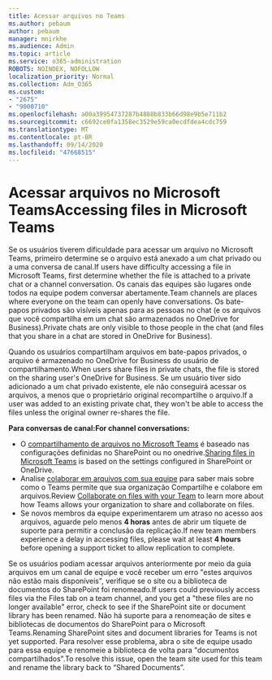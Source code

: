 ```yaml
---
title: Acessar arquivos no Teams
ms.author: pebaum
author: pebaum
manager: mnirkhe
ms.audience: Admin
ms.topic: article
ms.service: o365-administration
ROBOTS: NOINDEX, NOFOLLOW
localization_priority: Normal
ms.collection: Adm_O365
ms.custom:
- "2675"
- "9000710"
ms.openlocfilehash: a00a39954737287b4888b833b66d98e9b5e711b2
ms.sourcegitcommit: c6692ce0fa1358ec3529e59ca0ecdfdea4cdc759
ms.translationtype: MT
ms.contentlocale: pt-BR
ms.lasthandoff: 09/14/2020
ms.locfileid: "47668515"
---
```

# <a name="accessing-files-in-microsoft-teams"></a><span data-ttu-id="33267-102">Acessar arquivos no Microsoft Teams</span><span class="sxs-lookup"><span data-stu-id="33267-102">Accessing files in Microsoft Teams</span></span>

<span data-ttu-id="33267-103">Se os usuários tiverem dificuldade para acessar um arquivo no Microsoft Teams, primeiro determine se o arquivo está anexado a um chat privado ou a uma conversa de canal.</span><span class="sxs-lookup"><span data-stu-id="33267-103">If users have difficulty accessing a file in Microsoft Teams, first determine whether the file is attached to a private chat or a channel conversation.</span></span> <span data-ttu-id="33267-104">Os canais das equipes são lugares onde todos na equipe podem conversar abertamente.</span><span class="sxs-lookup"><span data-stu-id="33267-104">Team channels are places where everyone on the team can openly have conversations.</span></span> <span data-ttu-id="33267-105">Os bate-papos privados são visíveis apenas para as pessoas no chat (e os arquivos que você compartilha em um chat são armazenados no OneDrive for Business).</span><span class="sxs-lookup"><span data-stu-id="33267-105">Private chats are only visible to those people in the chat (and files that you share in a chat are stored in OneDrive for Business).</span></span>

<span data-ttu-id="33267-106">Quando os usuários compartilham arquivos em bate-papos privados, o arquivo é armazenado no OneDrive for Business do usuário de compartilhamento.</span><span class="sxs-lookup"><span data-stu-id="33267-106">When users share files in private chats, the file is stored on the sharing user's OneDrive for Business.</span></span> <span data-ttu-id="33267-107">Se um usuário tiver sido adicionado a um chat privado existente, ele não conseguirá acessar os arquivos, a menos que o proprietário original recompartilhe o arquivo.</span><span class="sxs-lookup"><span data-stu-id="33267-107">If a user was added to an existing private chat, they won't be able to access the files unless the original owner re-shares the file.</span></span>    

<span data-ttu-id="33267-108">**Para conversas de canal:**</span><span class="sxs-lookup"><span data-stu-id="33267-108">**For channel conversations:**</span></span>

- <span data-ttu-id="33267-109">O [compartilhamento de arquivos no Microsoft Teams](https://docs.microsoft.com/MicrosoftTeams/sharing-files-in-teams) é baseado nas configurações definidas no SharePoint ou no onedrive.</span><span class="sxs-lookup"><span data-stu-id="33267-109">[Sharing files in Microsoft Teams](https://docs.microsoft.com/MicrosoftTeams/sharing-files-in-teams) is based on the settings configured in SharePoint or OneDrive.</span></span> 
- <span data-ttu-id="33267-110">Analise [colaborar em arquivos com sua equipe](https://support.office.com/article/Collaborate-on-files-with-your-Team-9b200289-dbac-4823-85bd-628a5c7bb0ae) para saber mais sobre como o Teams permite que sua organização Compartilhe e colabore em arquivos.</span><span class="sxs-lookup"><span data-stu-id="33267-110">Review [Collaborate on files with your Team](https://support.office.com/article/Collaborate-on-files-with-your-Team-9b200289-dbac-4823-85bd-628a5c7bb0ae) to learn more about how Teams allows your organization to share and collaborate on files.</span></span> 
- <span data-ttu-id="33267-111">Se novos membros da equipe experimentarem um atraso no acesso aos arquivos, aguarde pelo menos **4 horas** antes de abrir um tíquete de suporte para permitir a conclusão da replicação.</span><span class="sxs-lookup"><span data-stu-id="33267-111">If new team members experience a delay in accessing files, please wait at least **4 hours** before opening a support ticket to allow replication to complete.</span></span> 

<span data-ttu-id="33267-112">Se os usuários podiam acessar arquivos anteriormente por meio da guia arquivos em um canal de equipe e você receber um erro "estes arquivos não estão mais disponíveis", verifique se o site ou a biblioteca de documentos do SharePoint foi renomeado.</span><span class="sxs-lookup"><span data-stu-id="33267-112">If users could previously access files via the Files tab on a team channel, and you get a "these files are no longer available" error, check to see if the SharePoint site or document library has been renamed.</span></span> <span data-ttu-id="33267-113">Não há suporte para a renomeação de sites e bibliotecas de documentos do SharePoint para o Microsoft Teams.</span><span class="sxs-lookup"><span data-stu-id="33267-113">Renaming SharePoint sites and document libraries for Teams is not yet supported.</span></span> <span data-ttu-id="33267-114">Para resolver esse problema, abra o site de equipe usado para essa equipe e renomeie a biblioteca de volta para "documentos compartilhados".</span><span class="sxs-lookup"><span data-stu-id="33267-114">To resolve this issue, open the team site used for this team and rename the library back to “Shared Documents”.</span></span>